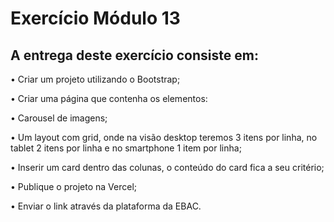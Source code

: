 # Exercício Módulo 13 

## A entrega deste exercício consiste em: 


• Criar um projeto utilizando o Bootstrap;

• Criar uma página que contenha os elementos:

• Carousel de imagens;

• Um layout com grid, onde na visão desktop teremos 3 itens por linha, no tablet 2 itens por linha e no smartphone 1 item por linha;

• Inserir um card dentro das colunas, o conteúdo do card fica a seu critério;

• Publique o projeto na Vercel;

• Enviar o link através da plataforma da EBAC.
